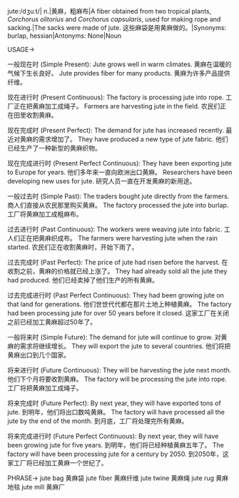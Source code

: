 jute:/dʒuːt/| n.|黄麻，粗麻布|A fiber obtained from two tropical plants, *Corchorus olitorius* and *Corchorus capsularis*, used for making rope and sacking.|The sacks were made of jute. 这些麻袋是用黄麻做的。|Synonyms: burlap, hessian|Antonyms: None|Noun

USAGE->

一般现在时 (Simple Present):
Jute grows well in warm climates. 黄麻在温暖的气候下生长良好。
Jute provides fiber for many products. 黄麻为许多产品提供纤维。

现在进行时 (Present Continuous):
The factory is processing jute into rope. 工厂正在把黄麻加工成绳子。
Farmers are harvesting jute in the field.  农民们正在田里收割黄麻。

现在完成时 (Present Perfect):
The demand for jute has increased recently.  最近对黄麻的需求增加了。
They have produced a new type of jute fabric. 他们已经生产了一种新型的黄麻织物。

现在完成进行时 (Present Perfect Continuous):
They have been exporting jute to Europe for years. 他们多年来一直向欧洲出口黄麻。
Researchers have been developing new uses for jute. 研究人员一直在开发黄麻的新用途。

一般过去时 (Simple Past):
The traders bought jute directly from the farmers. 商人们直接从农民那里购买黄麻。
The factory processed the jute into burlap. 工厂将黄麻加工成粗麻布。

过去进行时 (Past Continuous):
The workers were weaving jute into fabric. 工人们正在把黄麻织成布。
The farmers were harvesting jute when the rain started.  农民们正在收割黄麻时，开始下雨了。

过去完成时 (Past Perfect):
The price of jute had risen before the harvest.  在收割之前，黄麻的价格就已经上涨了。
They had already sold all the jute they had produced.  他们已经卖掉了他们生产的所有黄麻。


过去完成进行时 (Past Perfect Continuous):
They had been growing jute on that land for generations.  他们世世代代都在那片土地上种植黄麻。
The factory had been processing jute for over 50 years before it closed.  这家工厂在关闭之前已经加工黄麻超过50年了。

一般将来时 (Simple Future):
The demand for jute will continue to grow.  对黄麻的需求将继续增长。
They will export the jute to several countries.  他们将把黄麻出口到几个国家。

将来进行时 (Future Continuous):
They will be harvesting the jute next month.  他们下个月将要收割黄麻。
The factory will be processing the jute into rope.  工厂将把黄麻加工成绳子。

将来完成时 (Future Perfect):
By next year, they will have exported tons of jute.  到明年，他们将出口数吨黄麻。
The factory will have processed all the jute by the end of the month.  到月底，工厂将处理完所有黄麻。

将来完成进行时 (Future Perfect Continuous):
By next year, they will have been growing jute for five years.  到明年，他们将已经种植黄麻五年了。
The factory will have been processing jute for a century by 2050. 到2050年，这家工厂将已经加工黄麻一个世纪了。


PHRASE->
jute bag 黄麻袋
jute fiber 黄麻纤维
jute twine 黄麻绳
jute rug 黄麻地毯
jute mill 黄麻厂
